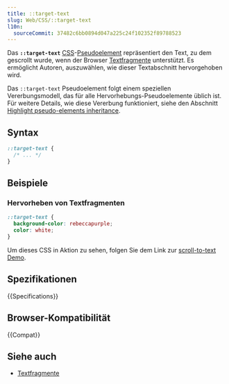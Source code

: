 ```yaml
---
title: ::target-text
slug: Web/CSS/::target-text
l10n:
  sourceCommit: 37482c6bb0894d047a225c24f102352f89788523
---
```


Das **`::target-text`** [CSS](/de/docs/Web/CSS)-[Pseudoelement](/de/docs/Web/CSS/Pseudo-elements) repräsentiert den Text, zu dem gescrollt wurde, wenn der Browser [Textfragmente](/de/docs/Web/URI/Reference/Fragment/Text_fragments) unterstützt. Es ermöglicht Autoren, auszuwählen, wie dieser Textabschnitt hervorgehoben wird.

Das `::target-text` Pseudoelement folgt einem speziellen Vererbungsmodell, das für alle Hervorhebungs-Pseudoelemente üblich ist. Für weitere Details, wie diese Vererbung funktioniert, siehe den Abschnitt [Highlight pseudo-elements inheritance](/de/docs/Web/CSS/Pseudo-elements#highlight_pseudo-elements_inheritance).

## Syntax

```css
::target-text {
  /* ... */
}
```

## Beispiele

### Hervorheben von Textfragmenten

```css
::target-text {
  background-color: rebeccapurple;
  color: white;
}
```

Um dieses CSS in Aktion zu sehen, folgen Sie dem Link zur [scroll-to-text Demo](https://mdn.github.io/css-examples/target-text/index.html#:~:text=From%20the%20foregoing%20remarks%20we%20may%20gather%20an%20idea%20of%20the%20importance).

## Spezifikationen

{{Specifications}}

## Browser-Kompatibilität

{{Compat}}

## Siehe auch

- [Textfragmente](/de/docs/Web/URI/Reference/Fragment/Text_fragments)
